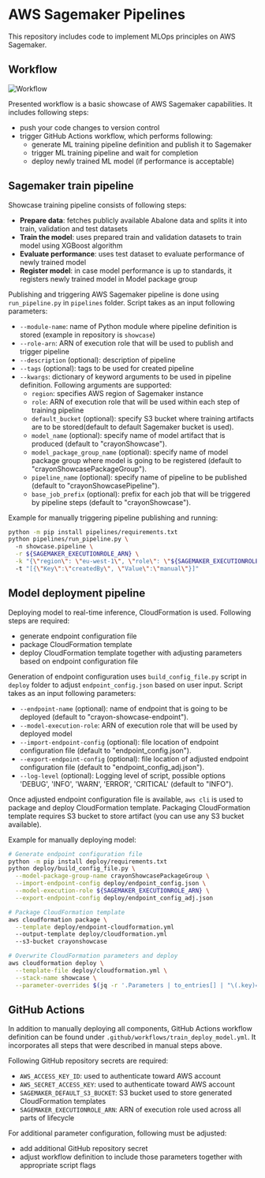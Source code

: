 # AWS Sagemaker Pipelines
This repository includes code to implement MLOps principles on AWS Sagemaker.


## Workflow
![Workflow](https://github.com/crayon/aws-sagemaker-pipelines/blob/main/images/workflow.png)

Presented workflow is a basic showcase of AWS Sagemaker capabilities. It includes following steps:
* push your code changes to version control
* trigger GitHub Actions workflow, which performs following:
  * generate ML training pipeline definition and publish it to Sagemaker
  * trigger ML training pipeline and wait for completion
  * deploy newly trained ML model (if performance is acceptable)


## Sagemaker train pipeline
Showcase training pipeline consists of following steps:
* **Prepare data**: fetches publicly available Abalone data and splits it into train, validation and test datasets
* **Train the model**: uses prepared train and validation datasets to train model using XGBoost algorithm
* **Evaluate performance**: uses test dataset to evaluate performance of newly trained model
* **Register model**: in case model performance is up to standards, it registers newly trained model in Model package group

Publishing and triggering AWS Sagemaker pipeline is done using `run_pipeline.py` in `pipelines` folder. Script takes as an input following parameters:
* `--module-name`: name of Python module where pipeline definition is stored (example in repository is `showcase`)
* `--role-arn`: ARN of execution role that will be used to publish and trigger pipeline
* `--description` (optional): description of pipeline
* `--tags` (optional): tags to be used for created pipeline
* `--kwargs`: dictionary of keyword arguments to be used in pipeline definition. Following arguments are supported:
  * `region`: specifies AWS region of Sagemaker instance
  * `role`: ARN of execution role that will be used within each step of training pipeline
  * `default_bucket` (optional): specify S3 bucket where training artifacts are to be stored(default to default Sagemaker bucket is used).
  * `model_name` (optional): specify name of model artifact that is produced (default to "crayonShowcase").
  * `model_package_group_name` (optional): specify name of model package group where model is going to be registered (default to "crayonShowcasePackageGroup").
  * `pipeline_name` (optional): specify name of pipeline to be published (default to "crayonShowcasePipeline").
  * `base_job_prefix` (optional): prefix for each job that will be triggered by pipeline steps (default to "crayonShowcase").

Example for manually triggering pipeline publishing and running:
```sh
python -m pip install pipelines/requirements.txt
python pipelines/run_pipeline.py \ 
  -n showcase.pipeline \
  -r ${SAGEMAKER_EXECUTIONROLE_ARN} \
  -k "{\"region\": \"eu-west-1\", \"role\": \"${SAGEMAKER_EXECUTIONROLE_ARN}\", \"pipeline_name\": \"showcase-pipeline\"}"
  -t "[{\"Key\":\"createdBy\", \"Value\":\"manual\"}]"
```


## Model deployment pipeline
Deploying model to real-time inference, CloudFormation is used. Following steps are required:
* generate endpoint configuration file
* package CloudFormation template
* deploy CloudFormation template together with adjusting parameters based on endpoint configuration file

Generation of endpoint configuration uses `build_config_file.py` script in `deploy` folder to adjust `endpoint_config.json` based on user input. Script takes as an input following parameters:
* `--endpoint-name` (optional): name of endpoint that is going to be deployed (default to "crayon-showcase-endpoint").
* `--model-execution-role`: ARN of execution role that will be used by deployed model
* `--import-endpoint-config` (optional): file location of endpoint configuration file (default to "endpoint_config.json").
* `--export-endpoint-config` (optional): file location of adjusted endpoint configuration file (default to "endpoint_config_adj.json").
* `--log-level` (optional): Logging level of script, possible options 'DEBUG', 'INFO', 'WARN', 'ERROR', 'CRITICAL' (default to "INFO").

Once adjusted endpoint configuration file is available, `aws cli` is used to package and deploy CloudFormation template. Packaging CloudFormation template requires S3 bucket to store artifact (you can use any S3 bucket available).

Example for manually deploying model:
```sh
# Generate endpoint configuration file
python -m pip install deploy/requirements.txt
python deploy/build_config_file.py \
  --model-package-group-name crayonShowcasePackageGroup \
  --import-endpoint-config deploy/endpoint_config.json \
  --model-execution-role ${SAGEMAKER_EXECUTIONROLE_ARN} \
  --export-endpoint-config deploy/endpoint_config_adj.json

# Package CloudFormation template
aws cloudformation package \
  --template deploy/endpoint-cloudformation.yml
  --output-template deploy/cloudformation.yml
  --s3-bucket crayonshowcase

# Overwrite CloudFormation parameters and deploy
aws cloudformation deploy \
  --template-file deploy/cloudformation.yml \
  --stack-name showcase \
  --parameter-overrides $(jq -r '.Parameters | to_entries[] | "\(.key)=\(.value)"' deploy/endpoint_config_adj.json)
```


## GitHub Actions
In addition to manually deploying all components, GitHub Actions workflow definition can be found under `.github/workflows/train_deploy_model.yml`. It incorporates all steps that were described in manual steps above.

Following GitHub repository secrets are required:
* `AWS_ACCESS_KEY_ID`: used to authenticate toward AWS account
* `AWS_SECRET_ACCESS_KEY`: used to authenticate toward AWS account
* `SAGEMAKER_DEFAULT_S3_BUCKET`: S3 bucket used to store generated CloudFormation templates
* `SAGEMAKER_EXECUTIONROLE_ARN`: ARN of execution role used across all parts of lifecycle

For additional parameter configuration, following must be adjusted:
* add additional GitHub repository secret
* adjust workflow definition to include those parameters together with appropriate script flags
